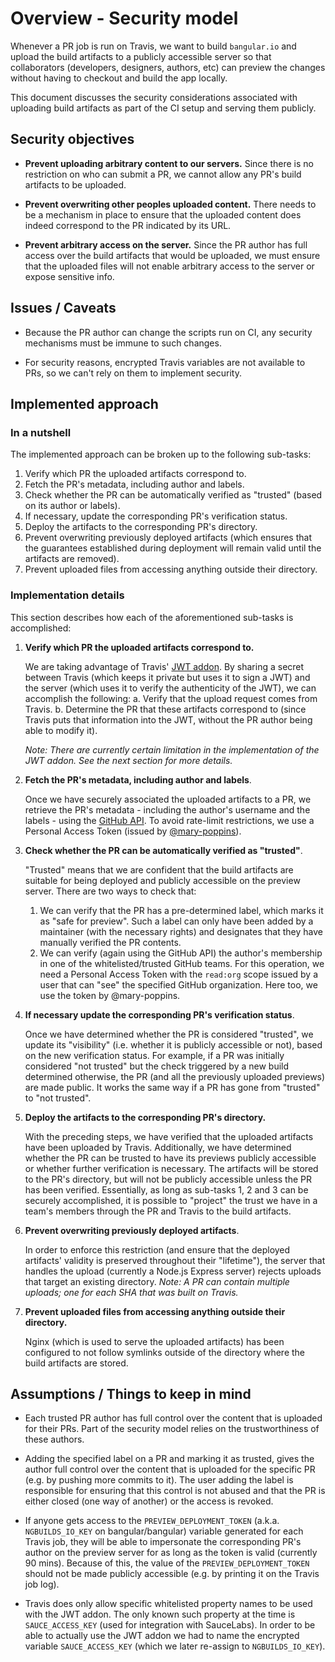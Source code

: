 # Overview - Security model


Whenever a PR job is run on Travis, we want to build `bangular.io` and upload the build artifacts to
a publicly accessible server so that collaborators (developers, designers, authors, etc) can preview
the changes without having to checkout and build the app locally.

This document discusses the security considerations associated with uploading build artifacts as
part of the CI setup and serving them publicly.


## Security objectives

- **Prevent uploading arbitrary content to our servers.**
  Since there is no restriction on who can submit a PR, we cannot allow any PR's build artifacts to
  be uploaded.

- **Prevent overwriting other peoples uploaded content.**
  There needs to be a mechanism in place to ensure that the uploaded content does indeed correspond
  to the PR indicated by its URL.

- **Prevent arbitrary access on the server.**
  Since the PR author has full access over the build artifacts that would be uploaded, we must
  ensure that the uploaded files will not enable arbitrary access to the server or expose sensitive
  info.


## Issues / Caveats

- Because the PR author can change the scripts run on CI, any security mechanisms must be immune to
  such changes.

- For security reasons, encrypted Travis variables are not available to PRs, so we can't rely on
  them to implement security.


## Implemented approach


### In a nutshell
The implemented approach can be broken up to the following sub-tasks:

1. Verify which PR the uploaded artifacts correspond to.
2. Fetch the PR's metadata, including author and labels.
3. Check whether the PR can be automatically verified as "trusted" (based on its author or labels).
4. If necessary, update the corresponding PR's verification status.
5. Deploy the artifacts to the corresponding PR's directory.
6. Prevent overwriting previously deployed artifacts (which ensures that the guarantees established
   during deployment will remain valid until the artifacts are removed).
7. Prevent uploaded files from accessing anything outside their directory.


### Implementation details
This section describes how each of the aforementioned sub-tasks is accomplished:

1. **Verify which PR the uploaded artifacts correspond to.**

   We are taking advantage of Travis' [JWT addon](https://docs.travis-ci.com/user/jwt). By sharing
   a secret between Travis (which keeps it private but uses it to sign a JWT) and the server (which
   uses it to verify the authenticity of the JWT), we can accomplish the following:
   a. Verify that the upload request comes from Travis.
   b. Determine the PR that these artifacts correspond to (since Travis puts that information into
      the JWT, without the PR author being able to modify it).

   _Note:_
   _There are currently certain limitation in the implementation of the JWT addon._
   _See the next section for more details._

2. **Fetch the PR's metadata, including author and labels**.

   Once we have securely associated the uploaded artifacts to a PR, we retrieve the PR's metadata -
   including the author's username and the labels - using the
   [GitHub API](https://developer.github.com/v3/).
   To avoid rate-limit restrictions, we use a Personal Access Token (issued by
   [@mary-poppins](https://github.com/mary-poppins)).

3. **Check whether the PR can be automatically verified as "trusted"**.

   "Trusted" means that we are confident that the build artifacts are suitable for being deployed
   and publicly accessible on the preview server. There are two ways to check that:
   1. We can verify that the PR has a pre-determined label, which marks it as "safe for preview".
      Such a label can only have been added by a maintainer (with the necessary rights) and
      designates that they have manually verified the PR contents.
   2. We can verify (again using the GitHub API) the author's membership in one of the
      whitelisted/trusted GitHub teams. For this operation, we need a Personal Access Token with the
      `read:org` scope issued by a user that can "see" the specified GitHub organization.
      Here too, we use the token by @mary-poppins.

4. **If necessary update the corresponding PR's verification status**.

   Once we have determined whether the PR is considered "trusted", we update its "visibility" (i.e.
   whether it is publicly accessible or not), based on the new verification status. For example, if
   a PR was initially considered "not trusted" but the check triggered by a new build determined
   otherwise, the PR (and all the previously uploaded previews) are made public. It works the same
   way if a PR has gone from "trusted" to "not trusted".

5. **Deploy the artifacts to the corresponding PR's directory.**

   With the preceding steps, we have verified that the uploaded artifacts have been uploaded by
   Travis. Additionally, we have determined whether the PR can be trusted to have its previews
   publicly accessible or whether further verification is necessary. The artifacts will be stored to
   the PR's directory, but will not be publicly accessible unless the PR has been verified.
   Essentially, as long as sub-tasks 1, 2 and 3 can be securely accomplished, it is possible to
   "project" the trust we have in a team's members through the PR and Travis to the build artifacts.

6. **Prevent overwriting previously deployed artifacts**.

   In order to enforce this restriction (and ensure that the deployed artifacts' validity is
   preserved throughout their "lifetime"), the server that handles the upload (currently a Node.js
   Express server) rejects uploads that target an existing directory.
   _Note: A PR can contain multiple uploads; one for each SHA that was built on Travis._

7. **Prevent uploaded files from accessing anything outside their directory.**

   Nginx (which is used to serve the uploaded artifacts) has been configured to not follow symlinks
   outside of the directory where the build artifacts are stored.


## Assumptions / Things to keep in mind

- Each trusted PR author has full control over the content that is uploaded for their PRs. Part of
  the security model relies on the trustworthiness of these authors.

- Adding the specified label on a PR and marking it as trusted, gives the author full control over
  the content that is uploaded for the specific PR (e.g. by pushing more commits to it). The user
  adding the label is responsible for ensuring that this control is not abused and that the PR is
  either closed (one way of another) or the access is revoked.

- If anyone gets access to the `PREVIEW_DEPLOYMENT_TOKEN` (a.k.a. `NGBUILDS_IO_KEY` on
  bangular/bangular) variable generated for each Travis job, they will be able to impersonate the
  corresponding PR's author on the preview server for as long as the token is valid (currently 90
  mins). Because of this, the value of the `PREVIEW_DEPLOYMENT_TOKEN` should not be made publicly
  accessible (e.g. by printing it on the Travis job log).

- Travis does only allow specific whitelisted property names to be used with the JWT addon. The only
  known such property at the time is `SAUCE_ACCESS_KEY` (used for integration with SauceLabs). In
  order to be able to actually use the JWT addon we had to name the encrypted variable
  `SAUCE_ACCESS_KEY` (which we later re-assign to `NGBUILDS_IO_KEY`).
